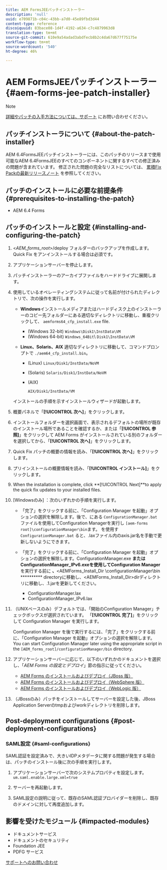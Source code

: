 ```yaml
---
title: AEM FormsJEEパッチインストーラー
description: 'null'
uuid: e709871b-c04c-43bb-a7d0-45e89fbd3d44
content-type: reference
discoiquuid: 83bace08-1d4f-4192-a634-c7c4879963d8
translation-type: tm+mt
source-git-commit: 610e9a54adad3abdfecb8b2c4da67d677f75175e
workflow-type: tm+mt
source-wordcount: '540'
ht-degree: 46%

---
```



# AEM FormsJEEパッチインストーラー {#aem-forms-jee-patch-installer}

>[!NOTE]
>
>[詳細やパッチの入手方法については、サポート](https://www.adobe.com/jp/account/sign-in.supportportal.html) にお問い合わせください。

## パッチインストーラについて {#about-the-patch-installer}

AEM 6.4FormsJEEパッチインストーラーには、このパッチのリリースまで使用可能なAEM 6.4FormsJEEのすべてのコンポーネントに関するすべての修正済みの問題が含まれています。 修正された問題の完全なリストについては、 [累積Fix Packの最新リリースノート](cfp-release-notes.md) を参照してください。

## パッチのインストールに必要な前提条件 {#prerequisites-to-installing-the-patch}

* AEM 6.4 Forms

## パッチのインストールと設定 {#installing-and-configuring-the-patch}

1. &lt;*AEM_forms_root*>/deploy フォルダーのバックアップを作成します。Quick Fix をアンインストールする場合は必須です。
1. アプリケーションサーバーを停止します。
1. パッチインストーラーのアーカイブファイルをハードドライブに展開します。
1. 使用しているオペレーティングシステムに従って名前が付けられたディレクトリで、次の操作を実行します。

   * **Windows**&#x200B;インストールメディアまたはハードディスク上のインストーラーのコピー先フォルダーにある適切なディレクトリに移動し、重複クリックして、 
`aemforms64_cfp_install.exe` file.

      * (Windows 32-bit) `Windows\Disk1\InstData\VM`
      * (Windows 64-bit) `Windows_64Bit`\ `Disk1\InstData\VM`
   * **Linux、Solaris、AIX** 適切なディレクトリに移動して、コマンドプロンプトで 
`./aem64_cfp_install.bin`。

      * (Linux) `Linux/Disk1/InstData/NoVM`
      * (Solaris) `Solaris/Disk1/InstData/NoVM`
      * (AIX)

         ```
         AIX/Disk1/InstData/VM
         ```
   インストールの手順を示すインストールウィザードが起動します。

1. 概要パネルで「**[!UICONTROL 次へ]**」をクリックします。
1. インストールフォルダーを選択画面で、表示されるデフォルトの場所が既存のインストール場所であることを確認するか、または「**[!UICONTROL 参照]**」をクリックして AEM Forms がインストールされている別のフォルダーを選択してから、「**[!UICONTROL 次へ]**」をクリックします。

1. Quick Fix パッチの概要の情報を読み、「**[!UICONTROL 次へ]**」をクリックします。
1. プリインストールの概要情報を読み、「**[!UICONTROL インストール]**」をクリックします。
1. When the installation is complete, click **[!UICONTROL Next]**to apply the quick fix updates to your installed files.
1. [Windowsのみ] ：次のいずれかの手順を実行します。

   * 「完了」をクリックする前に、「Configuration Manager を起動」オプションの選択を解除します。後で、にある `ConfigurationManager.bat` ファイルを使用してConfiguration Managerを実行し `[aem-forms root]\configurationManager\bin`ます。 を使用す `ConfigurationManager.bat` ると、.laxファイル内のaxis.jar名を手動で更新しないようにできます。
   * 「完了」をクリックする前に、「Configuration Manager を起動」オプションの選択を解除します。ConfigurationManager.exe **またはConfigurationManager_IPv6.exeを使用してConfiguration Manager** を実行する前に **、**&lt;AEMForms_Install_Dir \configurationManager\bin ********** directoryに移動し、&lt;AEMForms_Install_Dir>dirディレクトリに移動し、.1.jarを更新してください。

      * ConfigurationManager.lax
      * ConfigurationManager_IPv6.lax

1. （UNIXベースのみ）デフォルトでは、「開始のConfiguration Manager」チェックボックスが選択されています。 「**[!UICONTROL 完了]**」をクリックして Configuration Manager を実行します。

   Configuration Manager を後で実行するには、「完了」をクリックする前に、「Configuration Manager を起動」オプションの選択を解除します。You can start Configuration Manager later using the appropriate script in the `[AEM_forms_root]/configurationManager/bin` directory.

1. アプリケーションサーバーに応じて、以下のいずれかのドキュメントを選択し、「*AEM Forms の設定とデプロイ*」節の指示に従ってください。

   * [AEM Forms のインストールおよびデプロイ（JBoss 版）](http://www.adobe.com/go/learn_aemforms_installJBoss_64_jp)
   * [AEM Forms のインストールおよびデプロイ（WebSphere 版）](http://www.adobe.com/go/learn_aemforms_installWebSphere_64_jp)
   * [AEM Forms のインストールおよびデプロイ（WebLogic 版）](http://www.adobe.com/go/learn_aemforms_installWebLogic_64_jp)

1. （JBossのみ）パッチをインストールしてサーバーを設定した後、JBoss Application Serverのtmpおよびworkディレクトリを削除します。

## Post-deployment configurations {#post-deployment-configurations}

### SAML設定 {#saml-configurations}

SAML認証を設定済みで、大きいIDPメタデータに関する問題が発生する場合は、パッチのインストール後に次の手順を実行します。

1. アプリケーションサーバーで次のシステムプロパティを設定します。\
   `um.saml.enable.large.xml=true`

1. サーバーを再起動します。
1. SAML設定の説明に従って、既存のSAML認証プロバイダーを削除し、既存のドメインに対して再度追加します。

## 影響を受けたモジュール {#impacted-modules}

* ドキュメントサービス
* ドキュメントのセキュリティ
* Foundation JEE
* PDFG サービス

[サポートへのお問い合わせ](https://www.adobe.com/jp/account/sign-in.supportportal.html)

